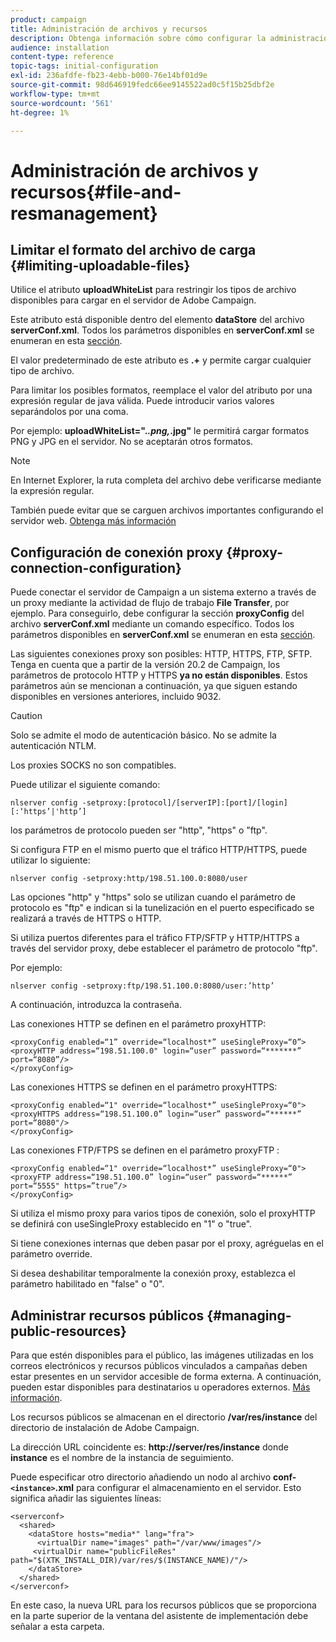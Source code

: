 ```yaml
---
product: campaign
title: Administración de archivos y recursos
description: Obtenga información sobre cómo configurar la administración de archivos y recursos en Campaign
audience: installation
content-type: reference
topic-tags: initial-configuration
exl-id: 236afdfe-fb23-4ebb-b000-76e14bf01d9e
source-git-commit: 98d646919fedc66ee9145522ad0c5f15b25dbf2e
workflow-type: tm+mt
source-wordcount: '561'
ht-degree: 1%

---
```


# Administración de archivos y recursos{#file-and-resmanagement}

## Limitar el formato del archivo de carga {#limiting-uploadable-files}

Utilice el atributo **uploadWhiteList** para restringir los tipos de archivo disponibles para cargar en el servidor de Adobe Campaign.

Este atributo está disponible dentro del elemento **dataStore** del archivo **serverConf.xml**. Todos los parámetros disponibles en **serverConf.xml** se enumeran en esta [sección](../../installation/using/the-server-configuration-file.md).

El valor predeterminado de este atributo es **.+** y permite cargar cualquier tipo de archivo.

Para limitar los posibles formatos, reemplace el valor del atributo por una expresión regular de java válida. Puede introducir varios valores separándolos por una coma.

Por ejemplo: **uploadWhiteList=&quot;.*.png,*.jpg&quot;** le permitirá cargar formatos PNG y JPG en el servidor. No se aceptarán otros formatos.

>[!NOTE]
>
>En Internet Explorer, la ruta completa del archivo debe verificarse mediante la expresión regular.

También puede evitar que se carguen archivos importantes configurando el servidor web. [Obtenga más información](web-server-configuration.md)

## Configuración de conexión proxy {#proxy-connection-configuration}

Puede conectar el servidor de Campaign a un sistema externo a través de un proxy mediante la actividad de flujo de trabajo **File Transfer**, por ejemplo. Para conseguirlo, debe configurar la sección **proxyConfig** del archivo **serverConf.xml** mediante un comando específico. Todos los parámetros disponibles en **serverConf.xml** se enumeran en esta [sección](../../installation/using/the-server-configuration-file.md).

Las siguientes conexiones proxy son posibles: HTTP, HTTPS, FTP, SFTP. Tenga en cuenta que a partir de la versión 20.2 de Campaign, los parámetros de protocolo HTTP y HTTPS **ya no están disponibles**. Estos parámetros aún se mencionan a continuación, ya que siguen estando disponibles en versiones anteriores, incluido 9032.

>[!CAUTION]
>
>Solo se admite el modo de autenticación básico. No se admite la autenticación NTLM.
>
>Los proxies SOCKS no son compatibles.


Puede utilizar el siguiente comando:

```
nlserver config -setproxy:[protocol]/[serverIP]:[port]/[login][:‘https’|'http’]
```

los parámetros de protocolo pueden ser &quot;http&quot;, &quot;https&quot; o &quot;ftp&quot;.

Si configura FTP en el mismo puerto que el tráfico HTTP/HTTPS, puede utilizar lo siguiente:

```
nlserver config -setproxy:http/198.51.100.0:8080/user
```

Las opciones &quot;http&quot; y &quot;https&quot; solo se utilizan cuando el parámetro de protocolo es &quot;ftp&quot; e indican si la tunelización en el puerto especificado se realizará a través de HTTPS o HTTP.

Si utiliza puertos diferentes para el tráfico FTP/SFTP y HTTP/HTTPS a través del servidor proxy, debe establecer el parámetro de protocolo &quot;ftp&quot;.


Por ejemplo:

```
nlserver config -setproxy:ftp/198.51.100.0:8080/user:’http’
```

A continuación, introduzca la contraseña.

Las conexiones HTTP se definen en el parámetro proxyHTTP:

```
<proxyConfig enabled=“1” override=“localhost*” useSingleProxy=“0”>
<proxyHTTP address=“198.51.100.0" login=“user” password=“*******” port=“8080”/>
</proxyConfig>
```

Las conexiones HTTPS se definen en el parámetro proxyHTTPS:

```
<proxyConfig enabled=“1" override=“localhost*” useSingleProxy=“0">
<proxyHTTPS address=“198.51.100.0” login=“user” password=“******” port=“8080"/>
</proxyConfig>
```

Las conexiones FTP/FTPS se definen en el parámetro proxyFTP :

```
<proxyConfig enabled=“1" override=“localhost*” useSingleProxy=“0">
<proxyFTP address=“198.51.100.0” login=“user” password=“******” port=“5555" https=”true”/>
</proxyConfig>
```

Si utiliza el mismo proxy para varios tipos de conexión, solo el proxyHTTP se definirá con useSingleProxy establecido en &quot;1&quot; o &quot;true&quot;.

Si tiene conexiones internas que deben pasar por el proxy, agréguelas en el parámetro override.

Si desea deshabilitar temporalmente la conexión proxy, establezca el parámetro habilitado en &quot;false&quot; o &quot;0&quot;.

## Administrar recursos públicos {#managing-public-resources}

Para que estén disponibles para el público, las imágenes utilizadas en los correos electrónicos y recursos públicos vinculados a campañas deben estar presentes en un servidor accesible de forma externa. A continuación, pueden estar disponibles para destinatarios u operadores externos. [Más información](../../installation/using/deploying-an-instance.md#managing-public-resources).

Los recursos públicos se almacenan en el directorio **/var/res/instance** del directorio de instalación de Adobe Campaign.

La dirección URL coincidente es: **http://server/res/instance** donde **instance** es el nombre de la instancia de seguimiento.

Puede especificar otro directorio añadiendo un nodo al archivo **conf-`<instance>`.xml** para configurar el almacenamiento en el servidor. Esto significa añadir las siguientes líneas:

```
<serverconf>
  <shared>
    <dataStore hosts="media*" lang="fra">
      <virtualDir name="images" path="/var/www/images"/>
     <virtualDir name="publicFileRes" path="$(XTK_INSTALL_DIR)/var/res/$(INSTANCE_NAME)/"/>
    </dataStore>
  </shared>
</serverconf>
```

En este caso, la nueva URL para los recursos públicos que se proporciona en la parte superior de la ventana del asistente de implementación debe señalar a esta carpeta.
